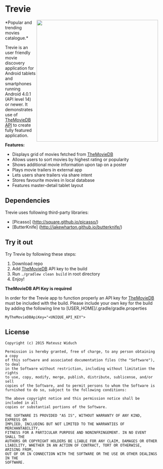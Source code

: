 # Trevie
<img src="https://cloud.githubusercontent.com/assets/15446842/14936740/21e9f210-0eec-11e6-8ca9-5a1d18c874e6.png" width="400" align="right"/>
*Popular and trending movies catalogue.*

Trevie is an user friendly movie discovery application for Android tablets and smartphones running Android 4.0.1 (API level 14) or newer. It demonstrates use of [TheMovieDB API](https://www.themoviedb.org/documentation/api) to create fully featured application.

**Features:**

- Displays grid of movies fetched from [TheMovieDB](https://www.themoviedb.org/)
- Allows users to sort movies by highest rating or popularity
- Shows additional movie information upon tap on a poster
- Plays movie trailers in external app
- Lets users share trailers via share intent
- Stores favourite movies in local database
- Features master-detail tablet layout

## Dependencies
Trevie uses following third-party libraries:
- [Picasso] (http://square.github.io/picasso/)
- [ButterKnife] (http://jakewharton.github.io/butterknife/)

## Try it out
Try Trevie by following these steps:

1. Download repo
2. Add [TheMovieDB](https://www.themoviedb.org/) API key to the build
3. Run `./gradlew clean build` in root directory
4. Enjoy!

**TheMovieDB API Key is required**

In order for the Trevie app to function properly an API key for [TheMovieDB](https://www.themoviedb.org/) must be included with the build. Please include your own key for the build by adding the following line to [USER_HOME]/.gradle/gradle.properties

`MyTheMovieDBApiKey="<UNIQUE_API_KEY">`

## License
```
Copyright (c) 2015 Mateusz Widuch

Permission is hereby granted, free of charge, to any person obtaining a copy
of this software and associated documentation files (the "Software"), to deal
in the Software without restriction, including without limitation the rights
to use, copy, modify, merge, publish, distribute, sublicense, and/or sell
copies of the Software, and to permit persons to whom the Software is
furnished to do so, subject to the following conditions:

The above copyright notice and this permission notice shall be included in all
copies or substantial portions of the Software.

THE SOFTWARE IS PROVIDED "AS IS", WITHOUT WARRANTY OF ANY KIND, EXPRESS OR
IMPLIED, INCLUDING BUT NOT LIMITED TO THE WARRANTIES OF MERCHANTABILITY,
FITNESS FOR A PARTICULAR PURPOSE AND NONINFRINGEMENT. IN NO EVENT SHALL THE
AUTHORS OR COPYRIGHT HOLDERS BE LIABLE FOR ANY CLAIM, DAMAGES OR OTHER
LIABILITY, WHETHER IN AN ACTION OF CONTRACT, TORT OR OTHERWISE, ARISING FROM,
OUT OF OR IN CONNECTION WITH THE SOFTWARE OR THE USE OR OTHER DEALINGS IN THE
SOFTWARE.
```
